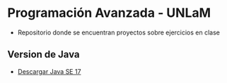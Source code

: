 # Programación Avanzada - UNLaM
* Repositorio donde se encuentran proyectos sobre ejercicios en clase
## Version de Java
* [Descargar Java SE 17](https://www.oracle.com/java/technologies/javase/jdk17-archive-downloads.html)

